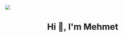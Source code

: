 <img align="center"  src = "https://miro.medium.com/max/1400/1*i8-u-V8LTTbQwTeUwLI_BQ.gif"></img>
<h1 align="center">Hi 👋, I'm Mehmet</h1>
